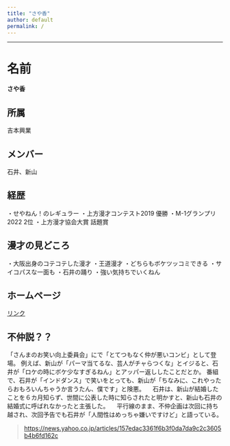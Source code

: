 ```yaml
---
title: "さや香"
author: default
permalink: /
---
```

 





---

# 名前
**さや香**
## 所属  
吉本興業
## メンバー
石井、新山
## 経歴
・せやねん！のレギュラー
・上方漫才コンテスト2019 優勝
・M-1グランプリ2022 2位
・上方漫才協会大賞 話題賞
## 漫才の見どころ
・大阪出身のコテコテした漫才
・王道漫才
・どちらもボケツッコミできる
・サイコパスな一面も
・石井の踊り
・強い気持ちでいくねん
## ホームページ
[リンク](https://profile.yoshimoto.co.jp/talent/detail?id=6046)

## 不仲説？？
「さんまのお笑い向上委員会」にで「とてつもなく仲が悪いコンビ」として登場。
例えば、新山が「パーマ当てるな、芸人がチャらつくな」とイジると、石井が「ロケの時にボケ少なすぎるねん」とアッパー返ししたことだとか。
番組で、石井が「インドダンス」で笑いをとっても、新山が「ちなみに、これやったらおもろいんちゃうか言うたん、僕です」と険悪。
　石井は、新山が結婚したことを６カ月知らず、世間に公表した時に知らされたと明かすと、新山も石井の結婚式に呼ばれなかったと主張した。
　平行線のまま、不仲企画は次回に持ち越され、次回予告でも石井が「人間性はめっちゃ嫌いですけど」と語っている。
> https://news.yahoo.co.jp/articles/157edac3361f6b3f0da7da9c2c3605b4b6fd162c
